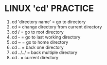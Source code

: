 # LINUX 'cd' PRACTICE

1. cd 'directory name' = go to directory
2. cd = change directory from current directory
3. cd / = go to root directory
4. cd - = go to last working directory
5. cd ~ = go to home directory 
6. cd .. = back one directory 
7. cd ../../ = back multiple directory 
8. cd . = current directory
